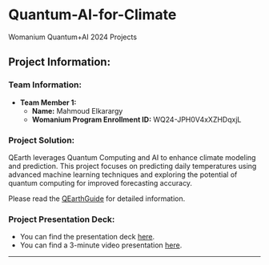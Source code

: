 # Quantum-AI-for-Climate
Womanium Quantum+AI 2024 Projects

## Project Information:

### Team Information:
- **Team Member 1:** 
  - **Name:** Mahmoud Elkarargy
  - **Womanium Program Enrollment ID:** WQ24-JPH0V4xXZHDqxjL

### Project Solution:
QEarth leverages Quantum Computing and AI to enhance climate modeling and prediction. This project focuses on predicting daily temperatures using advanced machine learning techniques and exploring the potential of quantum computing for improved forecasting accuracy.

Please read the [QEarthGuide](./materials/QEarthGuide.md) for detailed information.

### Project Presentation Deck:
- You can find the presentation deck [here](./materials/QEarth.pdf).
- You can find a 3-minute video presentation [here](./materials/presentation_video.mp4).

---
